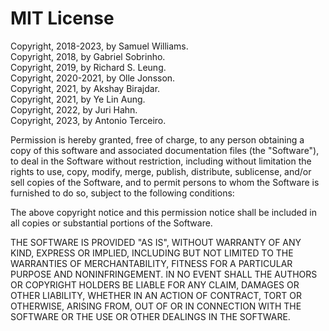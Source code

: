 # MIT License

Copyright, 2018-2023, by Samuel Williams.  
Copyright, 2018, by Gabriel Sobrinho.  
Copyright, 2019, by Richard S. Leung.  
Copyright, 2020-2021, by Olle Jonsson.  
Copyright, 2021, by Akshay Birajdar.  
Copyright, 2021, by Ye Lin Aung.  
Copyright, 2022, by Juri Hahn.  
Copyright, 2023, by Antonio Terceiro.  

Permission is hereby granted, free of charge, to any person obtaining a copy
of this software and associated documentation files (the "Software"), to deal
in the Software without restriction, including without limitation the rights
to use, copy, modify, merge, publish, distribute, sublicense, and/or sell
copies of the Software, and to permit persons to whom the Software is
furnished to do so, subject to the following conditions:

The above copyright notice and this permission notice shall be included in all
copies or substantial portions of the Software.

THE SOFTWARE IS PROVIDED "AS IS", WITHOUT WARRANTY OF ANY KIND, EXPRESS OR
IMPLIED, INCLUDING BUT NOT LIMITED TO THE WARRANTIES OF MERCHANTABILITY,
FITNESS FOR A PARTICULAR PURPOSE AND NONINFRINGEMENT. IN NO EVENT SHALL THE
AUTHORS OR COPYRIGHT HOLDERS BE LIABLE FOR ANY CLAIM, DAMAGES OR OTHER
LIABILITY, WHETHER IN AN ACTION OF CONTRACT, TORT OR OTHERWISE, ARISING FROM,
OUT OF OR IN CONNECTION WITH THE SOFTWARE OR THE USE OR OTHER DEALINGS IN THE
SOFTWARE.
